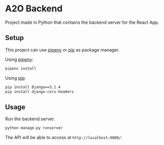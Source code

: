 # A2O Backend

Project made in Python that contains the backend server for the React App.

## Setup

This project can use [pipenv](https://github.com/pypa/pipenv) or [pip](https://pip.pypa.io/en/stable/) as package manager.

Using [pipenv](https://github.com/pypa/pipenv):

```bash
pipenv install
```

Using [pip](https://pip.pypa.io/en/stable/):
```bash
pip install Django==3.1.4
pip install django-cors-headers
```

## Usage

Run the backend server.

```bash
python manage.py runserver
```

The API will be able to access at `http://localhost:8000/`.